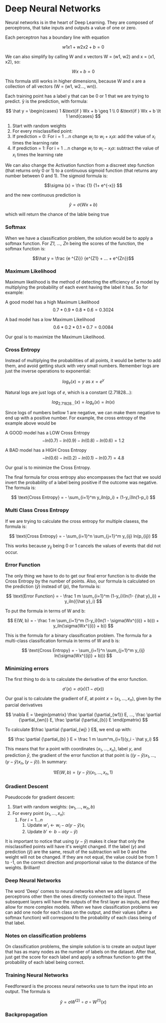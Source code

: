 # Deep Neural Networks

Neural networks is in the heart of Deep Learning. They are composed of perceptrons, that take inputs and outputs a value of one or zero.

Each perceptron has a boundary line with equation

$$w1x1 + w2x2 + b = 0$$

We can also simplify by calling W and x vectors W = (w1, w2) and  x = (x1, x2), so:

$$Wx + b = 0$$

This formula still works in higher dimensions, because W and x are a collection of all vectors (W = (w1, w2..., wn)).

Each training point has a label y that can be 0 or 1 that we are trying to predict. ŷ is the prediction, with formula:

$$
\hat y = \begin{cases}
   1 &\text{if } Wx + b \geq 1  \\
   0 &\text{if } Wx + b \lt 1
\end{cases}
$$


1. Start with random weights
1. For every misclassified point:
  1. If prediction = 0:
    For i = 1 ...n
      change $w_i$ to $w_i + x_i\alpha$: add the value of $x_i$ times the learning rate
  2. If prediction = 1:
    For i = 1 ...n
      change $w_i$ to $w_i - x_i\alpha$: subtract the value of $x_i$ times the learning rate
    
We can also change the Activation function from a discreet step function (that returns only 0 or 1) to a continuous sigmoid function (that returns any number between 0 and 1). The sigmoid formula is:

$$\sigma (x) = \frac {1} {1+ e^{-x}} $$

and the new continuous prediction is 

$$ \hat y = \sigma(Wx + b)$$

which will return the chance of the lable being true

### Softmax

When we have a classification problem, the solution would be to apply a softmax function. For *Z1, ..., Zn* being the scores of the function, the softmax function is:

$$\hat y = \frac {e ^{Zi}} {e^{Z1} + ... + e^{Zn}}$$

### Maximum Likelihood

Maximum likelihood is the method of detecting the efficiency of a model by multiplying the probability of each event having the label it has. So for example:

A good model has a high Maximum Likelihood
$$ 0.7 * 0.9 * 0.8 * 0.6 = 0.3024$$ 

A bad model has a low Maximum Likelihood
$$ 0.6 * 0.2 * 0.1 * 0.7 = 0.0084$$ 

Our goal is to maximize the Maximum Likelihood.

### Cross Entropy

Instead of multiplying the probabilities of all points, it would be better to add them, and avoid getting stuck with very small numbers. Remember logs are just the inverse operations to exponential:

$$log_e(x) = y  \text{ as }  x = e^y$$

Natural logs are just logs of *e*, which is a constant (2.71828...):

$$ log_{2.71828...}(x) = log_e(x) = ln(x)$$

Since logs of numbers bellow 1 are negative, we can make them negative to end up with a positive number. For example, the cross entropy of the example above would be

A GOOD model has a LOW Cross Entropy
$$ -ln(0.7) - ln(0.9) - ln(0.8) - ln(0.6) = 1.2 $$ 

A BAD model has a HIGH Cross Entropy
$$ -ln(0.6) - ln(0.2) - ln(0.1) - ln(0.7) = 4.8 $$ 

Our goal is to minimize the Cross Entropy.

The final formula for cross entropy also encompasses the fact that we sould invert the probability of a label being positive if the outcome was negative. The formula is:

$$ \text{Cross Entropy} = - \sum_{i=1}^m y_iln(p_i) + (1-y_i)ln(1-p_i) $$

### Multi Class Cross Entropy

If we are trying to calculate the cross entropy for multiple clasess, the formula is:

$$ \text{Cross Entropy} = - \sum_{i=1}^n \sum_{j=1}^m y_{ij} ln(p_{ij}) $$

This works because $y_{ij}$ being 0 or 1 cancels the values of events that did not occur.

### Error Function

The only thing we have to do to get our final error function is to divide the Cross Entropy by the number of points. Also, our formula is calculated on the prediction ($\hat y$) instead of ($p$), the formula is:

$$ 
\text{Error Function} = - \frac 1 m \sum_{i=1}^m (1-y_i)(ln(1-  {\hat y}_i)) + y_iln({\hat y}_i) 
$$

To put the formula in terms of W and b:

$$ 
E(W, b) = - \frac 1 m \sum_{i=1}^m (1-y_i)(ln(1 -  \sigma(Wx^{(i)} + b))) + y_iln(\sigma(Wx^{(i)} + b))
$$

This is the formula for a binary classification problem. The formula for a multi-class classification formula in terms of W and b is:

$$ 
\text{Cross Entropy} = - \sum_{i=1}^n \sum_{j=1}^m y_{ij} ln(\sigma(Wx^{(ij)} + b)))
$$

### Minimizing errors

The first thing to do is to calculate the derivative of the error function.

$$
\sigma'(x) = \sigma(x)(1 - \sigma(x))
$$

Our goal is to calculate the gradient of $E$, at point $x = (x_1, ..., x_n)$, given by the parcial derivatives

$$
\nabla E = \begin{pmatrix}
  \frac \partial {\partial_{w1}} E, 
  ...,
  \frac \partial {\partial_{wn}} E, 
  \frac \partial {\partial_{b}} E
\end{pmatrix}
$$

To calculate $\frac \partial {\partial_{wj} } E$, we end up with:

$$
\frac \partial {\partial_{b} } E = \frac 1 m \sum^m_{i=1}(y_i - \hat y_i)
$$

This means that for a point with coordinates $(x_1, ..., x_n)$, label $y$, and prediction $\hat y$, the gradient of the error function at that point is $((y - \hat y)x_1, ..., (y - \hat y)x_n, (y - \hat y))$. In summary:

$$
\nabla E (W, b) = (y - \hat y)(x_1, ..., x_n, 1)
$$

### Gradient Descent

Pseudocode for gradient descent:

1. Start with random weights: $(w_1, ..., w_n, b)$
1. For every point $(x_1, ..., x_n)$:
    1. For $i = 1 ... n$
        1. Update $w'_i \longleftarrow w_i - \alpha (y- \hat y)x_i$ 
        1. Update $b' \longleftarrow b - \alpha (y- \hat y)$ 

It is important to notice that using $(y- \hat y)$ makes it clear that only the misclassified points will have it's weight changed. If the label ($y$) and prediction ($\hat y$) are the same, result of the subtraction will be 0 and the weight will not be changed. If they are not equal, the value could be from 1 to -1, on the correct direction and proportional value to the distance of the weights. Brilliant!

### Deep Neural Networks

The word 'Deep' comes to neural networks when we add layers of perceptrons other then the ones directly connected to the input. These subsequent layers will have the outputs of the first layer as inputs, and they allow for more complex models. When we have classification problems we can add one node for each class on the output, and their values (after a softmax function) will correspond to the probability of each class being of that label.


### Notes on classification problems

On classification problems, the simple solution is to create an output layer that has as many nodes as the number of labels on the dataset. After that, just get the score for each label and apply a softmax function to get the probability of each label being correct.

### Training Neural Networks

Feedforward is the process neural networks use to turn the input into an output. The formula is

$$\hat y = \sigma W^{(2)} \circ \sigma \circ W^{(1)}(x)$$

### Backpropagation




